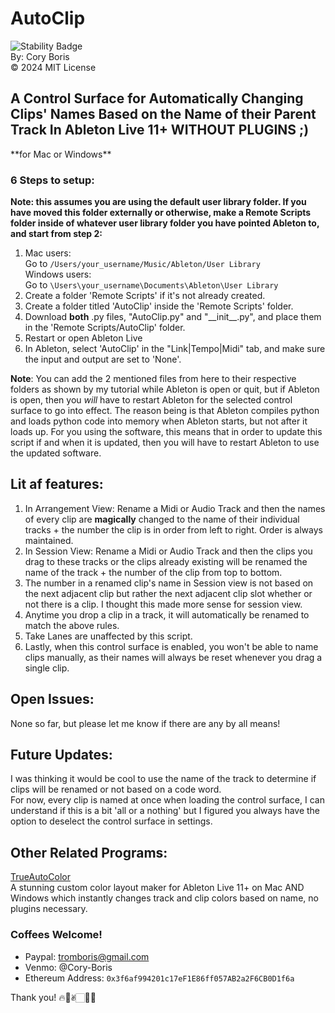 # AutoClip

![Stability Badge](https://img.shields.io/badge/-stable-blue)  
By: Cory Boris  
© 2024 MIT License
## A Control Surface for Automatically Changing Clips' Names Based on the Name of their Parent Track In Ableton Live 11+ WITHOUT PLUGINS ;)

\*\*for Mac or Windows\*\*

### 6 Steps to setup:  
**Note: this assumes you are using the default user library folder. If you have moved this folder externally or otherwise, make a Remote Scripts folder inside of whatever user library folder you have pointed Ableton to, and start from step 2:**
1. Mac users:  
   Go to `/Users/your_username/Music/Ableton/User Library`  
   Windows users:  
   Go to `\Users\your_username\Documents\Ableton\User Library`
2. Create a folder 'Remote Scripts' if it's not already created.
3. Create a folder titled 'AutoClip' inside the 'Remote Scripts' folder.
4. Download **both** .py files, "AutoClip.py" and "\_\_init\_\_.py", and place them in the 'Remote Scripts/AutoClip' folder.
5. Restart or open Ableton Live
6. In Ableton, select 'AutoClip' in the "Link|Tempo|Midi" tab, and make sure the input and output are set to 'None'.

**Note**: You can add the 2 mentioned files from here to their respective folders as shown by my tutorial while Ableton is open or quit, but if Ableton is open, then you *will* have to restart Ableton for the selected control surface to go into effect. The reason being is that Ableton compiles python and loads python code into memory when Ableton starts, but not after it loads up. For you using the software, this means that in order to update this script if and when it is updated, then you will have to restart Ableton to use the updated software.

## Lit af features:
1. In Arrangement View: Rename a Midi or Audio Track and then the names of every clip are **magically** changed to the name of their individual tracks + the number the clip is in order from left to right. Order is always maintained.  
2. In Session View: Rename a Midi or Audio Track and then the clips you drag to these tracks or the clips already existing will be renamed the name of the track + the number of the clip from top to bottom.  
3. The number in a renamed clip's name in Session view is not based on the next adjacent clip but rather the next adjacent clip slot whether or not there is a clip. I thought this made more sense for session view.  
4. Anytime you drop a clip in a track, it will automatically be renamed to match the above rules.  
5. Take Lanes are unaffected by this script.  
6. Lastly, when this control surface is enabled, you won't be able to name clips manually, as their names will always be reset whenever you drag a single clip.

## Open Issues:
None so far, but please let me know if there are any by all means!

## Future Updates:
I was thinking it would be cool to use the name of the track to determine if clips will be renamed or not based on a code word.  
For now, every clip is named at once when loading the control surface, I can understand if this is a bit 'all or a nothing' but I figured you always have the option to deselect the control surface in settings.  

## Other Related Programs:
<a href="https://coryboris.gumroad.com/l/TrueAutoColor">TrueAutoColor</a>  
A stunning custom color layout maker for Ableton Live 11+ on Mac AND Windows which instantly changes track and clip colors based on name, no plugins necessary.

### Coffees Welcome!
- Paypal: tromboris@gmail.com
- Venmo: @Cory-Boris
- Ethereum Address: `0x3f6af994201c17eF1E86ff057AB2a2F6CB0D1f6a`

Thank you! 🔥🥰✌🏻🙏🏻

